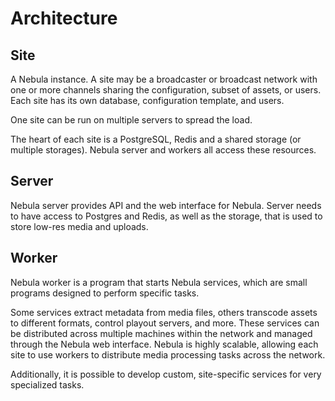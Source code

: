 # Architecture

## Site

A Nebula instance. A site may be a broadcaster or broadcast network with one or more channels sharing the configuration,
subset of assets, or users. Each site has its own database, configuration template, and users.

One site can be run on multiple servers to spread the load.

The heart of each site is a PostgreSQL, Redis and a shared storage (or multiple storages).
Nebula server and workers all access these resources.

## Server

Nebula server provides API and the web interface for Nebula. Server needs to have access to Postgres and Redis, as well as the storage,
that is used to store low-res media and uploads.

## Worker

Nebula worker is a program that starts Nebula services, which are small programs designed to perform specific tasks.

Some services extract metadata from media files, others transcode assets to different formats, control playout servers, and more.
These services can be distributed across multiple machines within the network and managed through the Nebula web interface.
Nebula is highly scalable, allowing each site to use workers to distribute media processing tasks across the network.

Additionally, it is possible to develop custom, site-specific services for very specialized tasks.

